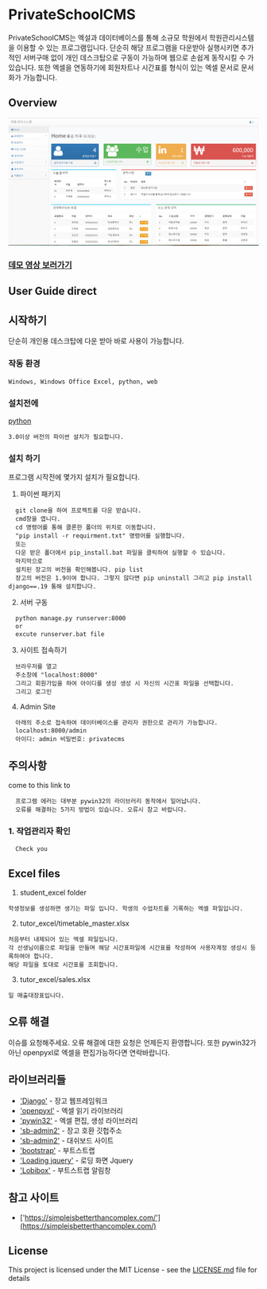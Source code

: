 # PrivateSchoolCMS
PrivateSchoolCMS는 엑설과 데이터베이스를 통해 소규모 학원에서 학원관리시스템을 이용할 수 있는 프로그램입니다. 단순히 해당 프로그램을 다운받아 실행시키면 추가적인 서버구매 없이 개인 데스크탑으로 구동이 가능하며 웹으로 손쉽게 동작시킬 수 가 있습니다. 또한 엑셀을 연동하기에 회원차트나 시간표를 형식이 있는 엑셀 문서로 문서화가 가능합니다.
## Overview
[![Watch the video](main.PNG)](https://www.youtube.com/watch?v=S06boWP3hNE&feature=youtu.be)
### [데모 영상 보러가기](https://www.youtube.com/watch?v=S06boWP3hNE&feature=youtu.be)

## User Guide direct

## 시작하기  
단순히 개인용 데스크탑에 다운 받아 바로 사용이 가능합니다.
###   작동 환경
```
Windows, Windows Office Excel, python, web   
```
### 설치전에
[python](https://www.python.org/downloads/)   
```
3.0이상 버전의 파이썬 설치가 필요합니다.
```
### 설치 하기

프로그램 시작전에 몇가지 설치가 필요합니다.

1. 파이썬 패키지
```
  git clone을 하여 프로젝트를 다운 받습니다. 
  cmd창을 엽니다.
  cd 명령어를 통해 클론한 폴더의 위치로 이동합니다.
  "pip install -r requirment.txt" 명령어를 실행합니다.
  또는
  다운 받은 폴더에서 pip_install.bat 파일을 클릭하여 실행할 수 있습니다.
  마지막으로 
  설치된 장고의 버전을 확인해봅니다. pip list
  장고의 버전은 1.9이여 합니다. 그렇지 않다면 pip uninstall 그리고 pip install django==.19 통해 설치합니다.
  ```      
2. 서버 구동
```
  python manage.py runserver:8000
  or
  excute runserver.bat file
  ``` 
3. 사이트 접속하기
```
  브라우저를 열고
  주소창에 "localhost:8000"
  그리고 회원가입을 하여 아이디를 생성 생성 시 자신의 시간표 파일을 선택합니다.
  그리고 로그인
  ```
4. Admin Site
```
  아래의 주소로 접속하여 데이터베이스를 관리자 권한으로 관리가 가능합니다.
  localhost:8000/admin
  아이디: admin 비밀번호: privatecms
  ```     

## 주의사항
 come to this link to 
```
  프로그램 에러는 대부분 pywin32의 라이브러리 동작에서 일어납니다.
  오류를 해결하는 5가지 방법이 있습니다. 오류시 참고 바랍니다.
  ``` 
  ### 1. 작업관리자 확인
```
  Check you
  ``` 
## Excel files
1. student_excel folder
```
학생정보를 생성하면 생기는 파일 입니다. 학생의 수업차트를 기록하는 엑셀 파일입니다.
```
2. tutor_excel/timetable_master.xlsx
```
처음부터 내제되어 있는 엑셀 파일입니다.
각 선생님이름으로 파일을 만들며 해당 시간표파일에 시간표를 작성하여 사용자계정 생성시 등록하여야 합니다.
해당 파일을 토대로 시간표를 조회합니다.
```
3. tutor_excel/sales.xlsx
```
일 매출대장표입니다.
```
## 오류 해결 
이슈를 요청해주세요. 오류 해결에 대한 요청은 언제든지 환영합니다. 또한
pywin32가 아닌 openpyxl로 엑셀을 편집가능하다면 연락바랍니다. 

## 라이브러리들
* ['Django'](https://www.djangoproject.com/) - 장고 웹프레임워크
* ['openpyxl'](https://openpyxl.readthedocs.io/en/stable/) - 엑셀 읽기 라이브러리
* ['pywin32'](https://pypi.org/project/pywin32/) - 엑셀 편집, 생성 라이브러리
* ['sb-admin2'](https://github.com/code-geek/sbadmin-django) - 장고 호환 깃헙주소
* ['sb-admin2'](https://startbootstrap.com/template-overviews/sb-admin-2/) - 대쉬보드 사이트
* ['bootstrap'](http://getbootstrap.com/) - 부트스트랩
* ['Loading jquery'](https://www.jqueryscript.net/loading/jQuery-Plugin-To-Handle-CSS3-Powered-Spinners-Loaders-Loading-js.html) - 로딩 화면 Jquery
* ['Lobibox'](http://lobianijs.com/site/lobibox) - 부트스트랩 알림창 

## 참고 사이트 
* ['https://simpleisbetterthancomplex.com/'](https://simpleisbetterthancomplex.com/)

## License

This project is licensed under the MIT License - see the [LICENSE.md](LICENSE.md) file for details

